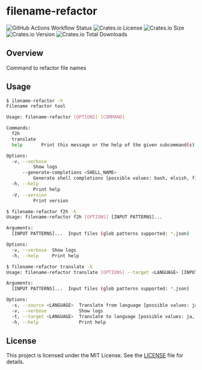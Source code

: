 # filename-refactor

![GitHub Actions Workflow Status](https://img.shields.io/github/actions/workflow/status/toshiki670/filename-refactor/rust.yml)
![Crates.io License](https://img.shields.io/crates/l/filename-refactor)
![Crates.io Size](https://img.shields.io/crates/size/filename-refactor)
![Crates.io Version](https://img.shields.io/crates/v/filename-refactor)
![Crates.io Total Downloads](https://img.shields.io/crates/d/filename-refactor)

## Overview

Command to refactor file names

## Usage

```bash
$ ilename-refactor -h
Filename refactor tool

Usage: filename-refactor [OPTIONS] [COMMAND]

Commands:
  f2h
  translate
  help       Print this message or the help of the given subcommand(s)

Options:
  -v, --verbose
          Show logs
      --generate-completions <SHELL_NAME>
          Generate shell completions [possible values: bash, elvish, fish, powershell, zsh]
  -h, --help
          Print help
  -V, --version
          Print version
```

``` bash
$ filename-refactor f2h -h
Usage: filename-refactor f2h [OPTIONS] [INPUT PATTERNS]...

Arguments:
  [INPUT PATTERNS]...  Input files (glob patterns supported: *.json)

Options:
  -v, --verbose  Show logs
  -h, --help     Print help
```

``` bash
$ filename-refactor translate -h
Usage: filename-refactor translate [OPTIONS] --target <LANGUAGE> [INPUT PATTERNS]...

Arguments:
  [INPUT PATTERNS]...  Input files (glob patterns supported: *.json)

Options:
  -s, --source <LANGUAGE>  Translate from language [possible values: ja, en, ar, de, es, fr, it, pt, ru, zh]
  -v, --verbose            Show logs
  -t, --target <LANGUAGE>  Translate to language [possible values: ja, en, ar, de, es, fr, it, pt, ru, zh]
  -h, --help               Print help
```

## License

This project is licensed under the MIT License. See the [LICENSE](LICENSE) file for details.
